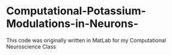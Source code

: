 # Computational-Potassium-Modulations-in-Neurons-
This code was originally written in MatLab for my Computational Neuroscience Class
